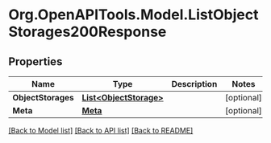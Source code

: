 # Org.OpenAPITools.Model.ListObjectStorages200Response

## Properties

Name | Type | Description | Notes
------------ | ------------- | ------------- | -------------
**ObjectStorages** | [**List&lt;ObjectStorage&gt;**](ObjectStorage.md) |  | [optional] 
**Meta** | [**Meta**](Meta.md) |  | [optional] 

[[Back to Model list]](../README.md#documentation-for-models) [[Back to API list]](../README.md#documentation-for-api-endpoints) [[Back to README]](../README.md)

